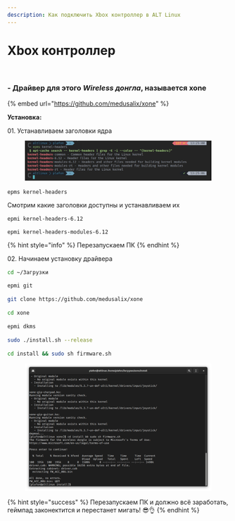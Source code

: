 ```yaml
---
description: Как подключить Xbox контроллер в ALT Linux
---
```


# Xbox контроллер

<figure><img src="../.gitbook/assets/1634980031764 (1).jpg" alt=""><figcaption></figcaption></figure>

### - Драйвер для этого _Wireless донгла_, называется **xone**

{% embed url="https://github.com/medusalix/xone" %}

**Установка:**

01\. Устанавливаем заголовки ядра

<figure><img src="../.gitbook/assets/image (6).png" alt=""><figcaption></figcaption></figure>

```
epms kernel-headers
```

Смотрим какие заголовки доступны и устанавливаем их

```
epmi kernel-headers-6.12
```

```
epmi kernel-headers-modules-6.12
```

{% hint style="info" %}
Перезапускаем ПК
{% endhint %}

02\. Начинаем установку драйвера

```bash
cd ~/Загрузки
```

```bash
epmi git
```

```bash
git clone https://github.com/medusalix/xone
```

```bash
cd xone
```

```bash
epmi dkms
```

```bash
sudo ./install.sh --release
```

```bash
cd install && sudo sh firmware.sh
```

<figure><img src="../.gitbook/assets/Снимок экрана от 2023-06-10 16-15-28.png" alt=""><figcaption></figcaption></figure>

{% hint style="success" %}
Перезапускаем ПК и должно всё заработать, геймпад законектится и перестанет мигать! 😎👌
{% endhint %}
